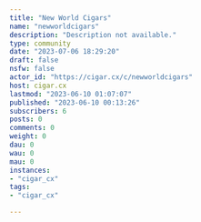 ```yaml
---
title: "New World Cigars" 
name: "newworldcigars"
description: "Description not available."
type: community
date: "2023-07-06 18:29:20"
draft: false
nsfw: false
actor_id: "https://cigar.cx/c/newworldcigars"
host: cigar.cx
lastmod: "2023-06-10 01:07:07"
published: "2023-06-10 00:13:26"
subscribers: 6
posts: 0
comments: 0
weight: 0
dau: 0
wau: 0
mau: 0
instances:
- "cigar_cx"
tags: 
- "cigar_cx"

---
```

